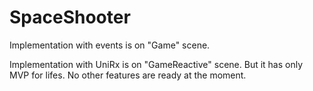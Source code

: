 # SpaceShooter
Implementation with events is on "Game" scene.

Implementation with UniRx is on "GameReactive" scene. But it has only MVP for lifes. No other features are ready at the moment.
